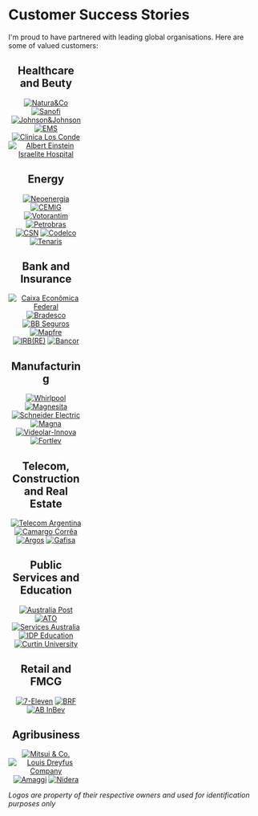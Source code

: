 # Customer Success Stories

I'm proud to have partnered with leading global organisations. Here are some of valued customers:

<div align="center" style="max-width: 150px;">

## Healthcare and Beuty
[![Natura&Co](https://upload.wikimedia.org/wikipedia/pt/c/cb/Natura_Logo.png)](https://www.natura.com.br) 
[![Sanofi](https://upload.wikimedia.org/wikipedia/commons/thumb/f/f5/Sanofi-2022.svg/330px-Sanofi-2022.svg.png)](https://www.sanofi.com) 
[![Johnson&Johnson]()](https://www.jnj.com)
[![EMS]()](https://ems.com.br/)
[![Clinica Los Conde]()](https://www.clinicalascondes.cl/HOME)
[![Albert Einstein Israelite Hospital]()]()

## Energy
[![Neoenergia](https://www.neoenergia.com/documents/20143/0/logo-neoenergia.png)](https://www.neoenergia.com)  
[![CEMIG](https://www.cemig.com.br/media/logo-default.png)](https://www.cemig.com.br)  
[![Votorantim](https://www.votorantim.com.br/wp-content/uploads/2020/07/logo-votorantim.png)](https://www.votorantim.com.br)  
[![Petrobras](https://www.petrobras.com.br/assets/img/logo-petrobras.png)](https://www.petrobras.com.br)  
[![CSN](https://www.csn.com.br/assets/img/logo-csn.png)](https://www.csn.com.br) 
[![Codelco](https://www.codelco.com/recursos/img/logo-codelco.svg)](https://www.codelco.com)  
[![Tenaris]()]()

## Bank and Insurance
[![Caixa Econômica Federal](https://www.caixa.gov.br/PublishingImages/logo-caixa.svg)](https://www.caixa.gov.br)  
[![Bradesco](https://upload.wikimedia.org/wikipedia/commons/thumb/a/a6/Banco_Bradesco_logo_%28horizontal%29.png/330px-Banco_Bradesco_logo_%28horizontal%29.png)](https://www.bradesco.com.br)  
[![BB Seguros](https://upload.wikimedia.org/wikipedia/commons/f/fb/Banco_do_Brasil_logo.svg)](https://www.bb.com.br)  
[![Mapfre](https://www.mapfre.com.br/media/logo-mapfre.png)](https://www.mapfre.com.br)  
[![IRB(RE)]()](https://www.irbre.com/en/)
[![Bancor]()](https://www.bancor.com.ar/)

## Manufacturing
[![Whirlpool](https://www.whirlpool.com/content/dam/global/logo/whirlpool-logo.png)](https://www.whirlpool.com)  
[![Magnesita](https://www.magnesita.com/media/logo-magnesita.png)](https://www.magnesita.com)
[![Schneider Electric]()](https://www.se.com/ww/en/)
[![Magna]()](https://ri.gafisa.com.br/en/)
[![Videolar-Innova]()](https://ri.gafisa.com.br/en/)
[![Fortlev]()]()

## Telecom, Construction and Real Estate
[![Telecom Argentina]()]()
[![Camargo Corrêa]()](https://construtoracamargocorrea.com.br/en_US/)
[![Argos]()]()
[![Gafisa]()](https://ri.gafisa.com.br/en/)

## Public Services and Education
[![Australia Post]()](https://www.auspost.com.au)
[![ATO]()](https://www.ato.gov.au)
[![Services Australia]()](https://www.servicesaustralia.gov.au/)
[![IDP Education](https://upload.wikimedia.org/wikipedia/en/thumb/0/01/IDP_Education_Logo.svg/300px-IDP_Education_Logo.svg.png)](https://www.idp.com) 
[![Curtin University]()](https://www.curtin.edu.au)

## Retail and FMCG
[![7-Eleven]()](https://www.7eleven.com.au/)
[![BRF]()](https://www.brf-global.com/en/)
[![AB InBev]()](https://www.ab-inbev.com/)

## Agribusiness
[![Mitsui & Co.](https://www.mitsui.com/jp/en/brand/assets/images/logo_en.png)](https://www.mitsui.com)  
[![Louis Dreyfus Company](https://www.ldc.com/wp-content/uploads/2020/04/ldc-logo.png)](https://www.ldc.com) 
[![Amaggi]()](https://www.amaggi.com.br/en/home-english/)
[![Nidera]()]()

</div>

*Logos are property of their respective owners and used for identification purposes only*
